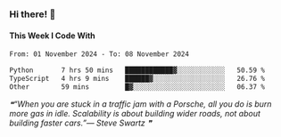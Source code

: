 ### Hi there! 👋

#### This Week I Code With
<!--START_SECTION:waka-->

```txt
From: 01 November 2024 - To: 08 November 2024

Python       7 hrs 50 mins   ████████████▓░░░░░░░░░░░░   50.59 %
TypeScript   4 hrs 9 mins    ██████▓░░░░░░░░░░░░░░░░░░   26.76 %
Other        59 mins         █▓░░░░░░░░░░░░░░░░░░░░░░░   06.37 %
```

<!--END_SECTION:waka-->

<!--STARTS_HERE_QUOTE_README-->
<i>❝“When you are stuck in a traffic jam with a Porsche, all you do is burn more gas in idle.  Scalability is about building wider roads, not about building faster cars.”— Steve Swartz   ❞</i>
<!--ENDS_HERE_QUOTE_README-->
